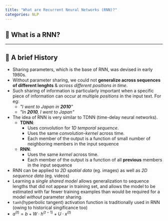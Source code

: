 ```yaml
---
title: "What are Recurrent Neural Networks (RNN)?"
categories: NLP
---
```


## 🤔 What is a RNN?

---

## 🔄 A brief History

- Sharing parameters, which is the base of RNN, was devised in early 1980s.
- Without parameter sharing, we could not **generalize across sequences of different lenghts** & _across different positions in time_.
- Such sharing of information is particularly important when a specific piece of information can occur at multiple _positions_ in the input text. For eg:
  - _"I went to Japan in **2010**"_
  - _"In **2010**, I went to Japan"_
- The idea of RNN is very similar to TDNN (time-delay neural networks).
  - **TDNN**:
    - Uses convolution for _1D temporal sequence_.
    - Uses the same _convolution-kernel_ across time.
    - Each member of the output is a function of small number of neighboring members in the input sequence
  - **RNN**:
    - Uses the same _kernel_ across time.
    - Each member of the output is a function of all **previous** members in the input sequence
- RNN can be applied to _2D spatial data_ (eg. images) as well as _2D sequence data_ (eg. videos)
- Learning a _single shared model_ allows generalization to sequence lengths that did not appear in training set, and allows the model to be estimated with far fewer training examples than would be required for a model _without_ parameter sharing.
- `tanh`(hyperbolic tangent) activation function is traditionally used in RNN (owing to historical singificance too)
- $a^{(t)} = b + W\cdot h^{(t-1)} + U\cdot x^{(t)}$
